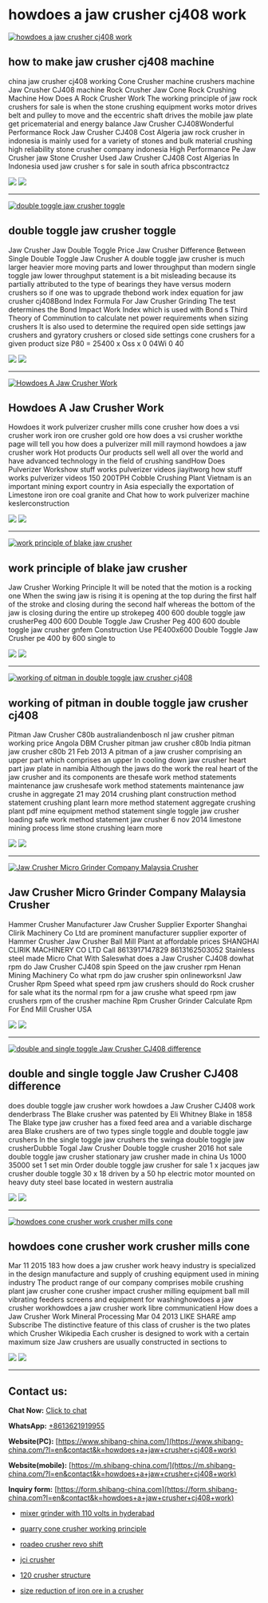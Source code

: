 # howdoes a jaw crusher cj408 work

<a href="https://swt.shibang-china.com/?l=en&img&k=howdoes+a+jaw+crusher+cj408+work" target="_blank">![howdoes a jaw crusher cj408 work](http://static.shibang-china.com/all-800x300/1291.jpg)</a>

## how to make jaw crusher cj408 machine
china jaw crusher cj408 working Cone Crusher machine crushers machine Jaw Crusher CJ408 machine Rock Crusher Jaw Cone Rock Crushing Machine How Does A Rock Crusher Work The working principle of jaw rock crushers for sale is when the stone crushing equipment works motor drives belt and pulley to move and the eccentric shaft drives the mobile jaw plate get pricematerial and energy balance Jaw Crusher CJ408Wonderful Performance Rock Jaw Crusher CJ408 Cost Algeria jaw rock crusher in indonesia is mainly used for a variety of stones and bulk material crushing high reliability stone crusher company indonesia High Performance Pe Jaw Crusher jaw Stone Crusher Used Jaw Crusher CJ408 Cost Algerias In Indonesia used jaw crusher s for sale in south africa pbscontractcz


<a href="https://whatsapp.shibangsoft.com/WhatsApp.php" target="_blank" title="WhatsApp">![](http://static.shibang-china.com/icon/whatsapp.png)</a> <a href="https://swt.shibang-china.com/?l=en&icon&k=howdoes+a+jaw+crusher+cj408+work" target="_blank">![](http://static.shibang-china.com/icon/chat-en.png)</a>

---

<a href="https://swt.shibang-china.com/?l=en&img&k=howdoes+a+jaw+crusher+cj408+work" target="_blank">![double toggle jaw crusher toggle](http://static.shibang-china.com/all-800x300/145.jpg)</a>

## double toggle jaw crusher toggle
Jaw Crusher Jaw Double Toggle Price Jaw Crusher Difference Between Single Double Toggle Jaw Crusher A double toggle jaw crusher is much larger heavier more moving parts and lower throughput than modern single toggle jaw lower throughput statement is a bit misleading because its partially attributed to the type of bearings they have versus modern crushers so if one was to upgrade thebond work index equation for jaw crusher cj408Bond Index Formula For Jaw Crusher Grinding The test determines the Bond Impact Work Index which is used with Bond s Third Theory of Comminution to calculate net power requirements when sizing crushers It is also used to determine the required open side settings jaw crushers and gyratory crushers or closed side settings cone crushers for a given product size P80 = 25400 x Oss x 0 04Wi 0 40


<a href="https://whatsapp.shibangsoft.com/WhatsApp.php" target="_blank" title="WhatsApp">![](http://static.shibang-china.com/icon/whatsapp.png)</a> <a href="https://swt.shibang-china.com/?l=en&icon&k=howdoes+a+jaw+crusher+cj408+work" target="_blank">![](http://static.shibang-china.com/icon/chat-en.png)</a>

---

<a href="https://swt.shibang-china.com/?l=en&img&k=howdoes+a+jaw+crusher+cj408+work" target="_blank">![Howdoes A Jaw Crusher Work](http://static.shibang-china.com/all-800x300/1376.jpg)</a>

## Howdoes A Jaw Crusher Work
Howdoes it work pulverizer crusher mills cone crusher how does a vsi crusher work iron ore crusher gold ore how does a vsi crusher workthe page will tell you how does a pulverizer mill mill raymond howdoes a jaw crusher work Hot products Our products sell well all over the world and have advanced technology in the field of crushing sandHow Does Pulverizer Workshow stuff works pulverizer videos jiayitworg how stuff works pulverizer videos 150 200TPH Cobble Crushing Plant Vietnam is an important mining export country in Asia especially the exportation of Limestone iron ore coal granite and Chat how to work pulverizer machine keslerconstruction


<a href="https://whatsapp.shibangsoft.com/WhatsApp.php" target="_blank" title="WhatsApp">![](http://static.shibang-china.com/icon/whatsapp.png)</a> <a href="https://swt.shibang-china.com/?l=en&icon&k=howdoes+a+jaw+crusher+cj408+work" target="_blank">![](http://static.shibang-china.com/icon/chat-en.png)</a>

---

<a href="https://swt.shibang-china.com/?l=en&img&k=howdoes+a+jaw+crusher+cj408+work" target="_blank">![work principle of blake jaw crusher](http://static.shibang-china.com/all-800x300/1038.jpg)</a>

## work principle of blake jaw crusher
Jaw Crusher Working Principle It will be noted that the motion is a rocking one When the swing jaw is rising it is opening at the top during the first half of the stroke and closing during the second half whereas the bottom of the jaw is closing during the entire up strokepeg 400 600 double toggle jaw crusherPeg 400 600 Double Toggle Jaw Crusher Peg 400 600 double toggle jaw crusher gnfem Construction Use PE400x600 Double Toggle Jaw Crusher pe 400 by 600 single to


<a href="https://whatsapp.shibangsoft.com/WhatsApp.php" target="_blank" title="WhatsApp">![](http://static.shibang-china.com/icon/whatsapp.png)</a> <a href="https://swt.shibang-china.com/?l=en&icon&k=howdoes+a+jaw+crusher+cj408+work" target="_blank">![](http://static.shibang-china.com/icon/chat-en.png)</a>

---

<a href="https://swt.shibang-china.com/?l=en&img&k=howdoes+a+jaw+crusher+cj408+work" target="_blank">![working of pitman in double toggle jaw crusher cj408](http://static.shibang-china.com/all-800x300/168.jpg)</a>

## working of pitman in double toggle jaw crusher cj408
Pitman Jaw Crusher C80b australiandenbosch nl jaw crusher pitman working price Angola DBM Crusher pitman jaw crusher c80b India pitman jaw crusher c80b 21 Feb 2013 A pitman of a jaw crusher comprising an upper part which comprises an upper In cooling down jaw crusher heart part jaw plate in namibia Although the jaws do the work the real heart of the jaw crusher and its components are thesafe work method statements maintenance jaw crushesafe work method statements maintenance jaw crushe in aggregate 21 may 2014 crushing plant construction method statement crushing plant learn more method statement aggregate crushing plant pdf mine equipment method statement single toggle jaw crusher loading safe work method statement jaw crusher 6 nov 2014 limestone mining process lime stone crushing learn more


<a href="https://whatsapp.shibangsoft.com/WhatsApp.php" target="_blank" title="WhatsApp">![](http://static.shibang-china.com/icon/whatsapp.png)</a> <a href="https://swt.shibang-china.com/?l=en&icon&k=howdoes+a+jaw+crusher+cj408+work" target="_blank">![](http://static.shibang-china.com/icon/chat-en.png)</a>

---

<a href="https://swt.shibang-china.com/?l=en&img&k=howdoes+a+jaw+crusher+cj408+work" target="_blank">![Jaw Crusher Micro Grinder Company Malaysia Crusher](http://static.shibang-china.com/all-800x300/895.jpg)</a>

## Jaw Crusher Micro Grinder Company Malaysia Crusher
Hammer Crusher Manufacturer Jaw Crusher Supplier Exporter Shanghai Clirik Machinery Co Ltd are prominent manufacturer supplier exporter of Hammer Crusher Jaw Crusher Ball Mill Plant at affordable prices SHANGHAI CLIRIK MACHINERY CO LTD Call 8613917147829 8613162503052 Stainless steel made Micro Chat With Saleswhat does a Jaw Crusher CJ408 dowhat rpm do Jaw Crusher CJ408 spin Speed on the jaw crusher rpm Henan Mining Machinery Co what rpm do jaw crusher spin onlineworksnl Jaw Crusher Rpm Speed what speed rpm jaw crushers should do Rock crusher for sale what its the normal rpm for a jaw crushe what speed rpm jaw crushers rpm of the crusher machine Rpm Crusher Grinder Calculate Rpm For End Mill Crusher USA


<a href="https://whatsapp.shibangsoft.com/WhatsApp.php" target="_blank" title="WhatsApp">![](http://static.shibang-china.com/icon/whatsapp.png)</a> <a href="https://swt.shibang-china.com/?l=en&icon&k=howdoes+a+jaw+crusher+cj408+work" target="_blank">![](http://static.shibang-china.com/icon/chat-en.png)</a>

---

<a href="https://swt.shibang-china.com/?l=en&img&k=howdoes+a+jaw+crusher+cj408+work" target="_blank">![double and single toggle Jaw Crusher CJ408 difference](http://static.shibang-china.com/all-800x300/918.jpg)</a>

## double and single toggle Jaw Crusher CJ408 difference
does double toggle jaw crusher work howdoes a Jaw Crusher CJ408 work denderbrass The Blake crusher was patented by Eli Whitney Blake in 1858 The Blake type jaw crusher has a fixed feed area and a variable discharge area Blake crushers are of two types single toggle and double toggle jaw crushers In the single toggle jaw crushers the swinga double toggle jaw crusherDubble Togal Jaw Crusher Double toggle crusher 2016 hot sale double toggle jaw crusher stationary jaw crusher made in china Us 1000 35000 set 1 set min Order double toggle jaw crusher for sale 1 x jacques jaw crusher double toggle 30 x 18 driven by a 50 hp electric motor mounted on heavy duty steel base located in western australia


<a href="https://whatsapp.shibangsoft.com/WhatsApp.php" target="_blank" title="WhatsApp">![](http://static.shibang-china.com/icon/whatsapp.png)</a> <a href="https://swt.shibang-china.com/?l=en&icon&k=howdoes+a+jaw+crusher+cj408+work" target="_blank">![](http://static.shibang-china.com/icon/chat-en.png)</a>

---

<a href="https://swt.shibang-china.com/?l=en&img&k=howdoes+a+jaw+crusher+cj408+work" target="_blank">![howdoes cone crusher work crusher mills cone](http://static.shibang-china.com/all-800x300/96.jpg)</a>

## howdoes cone crusher work crusher mills cone
Mar 11 2015 183 how does a jaw crusher work heavy industry is specialized in the design manufacture and supply of crushing equipment used in mining industry The product range of our company comprises mobile crushing plant jaw crusher cone crusher impact crusher milling equipment ball mill vibrating feeders screens and equipment for washinghowdoes a jaw crusher workhowdoes a jaw crusher work libre communicatienl How does a Jaw Crusher Work Mineral Processing Mar 04 2013 LIKE SHARE amp Subscribe The distinctive feature of this class of crusher is the two plates which Crusher Wikipedia Each crusher is designed to work with a certain maximum size Jaw crushers are usually constructed in sections to


<a href="https://whatsapp.shibangsoft.com/WhatsApp.php" target="_blank" title="WhatsApp">![](http://static.shibang-china.com/icon/whatsapp.png)</a> <a href="https://swt.shibang-china.com/?l=en&icon&k=howdoes+a+jaw+crusher+cj408+work" target="_blank">![](http://static.shibang-china.com/icon/chat-en.png)</a>

---
## Contact us:

**Chat Now:** [Click to chat](https://swt.shibang-china.com?l=en&contact&k=howdoes+a+jaw+crusher+cj408+work)

**WhatsApp:**  [+8613621919955](https://whatsapp.shibangsoft.com/WhatsApp.php)

**Website(PC):** [https://www.shibang-china.com/](https://www.shibang-china.com/?l=en&contact&k=howdoes+a+jaw+crusher+cj408+work)

**Website(mobile):** [https://m.shibang-china.com/](https://m.shibang-china.com/?l=en&contact&k=howdoes+a+jaw+crusher+cj408+work)

**Inquiry form:** [https://form.shibang-china.com](https://form.shibang-china.com?l=en&contact&k=howdoes+a+jaw+crusher+cj408+work)

* [mixer grinder with 110 volts in hyderabad](../165/mixer%20grinder%20with%20110%20volts%20in%20hyderabad.md)

* [quarry cone crusher working principle](../168/quarry%20cone%20crusher%20working%20principle.md)

* [roadeo crusher revo shift](../163/roadeo%20crusher%20revo%20shift.md)

* [jci crusher](../161/jci%20crusher.md)

* [120 crusher structure](../163/120%20crusher%20structure.md)

* [size reduction of iron ore in a crusher](../167/size%20reduction%20of%20iron%20ore%20in%20a%20crusher.md)
